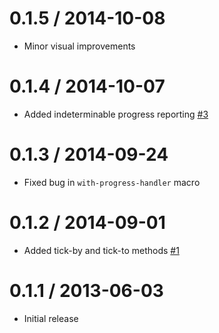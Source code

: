 0.1.5 / 2014-10-08
==================

  * Minor visual improvements

0.1.4 / 2014-10-07
==================

  * Added indeterminable progress reporting [#3]


  [#3]: https://github.com/Intervox/node-webp/issues/3

0.1.3 / 2014-09-24
==================

  * Fixed bug in `with-progress-handler` macro

0.1.2 / 2014-09-01
==================

  * Added tick-by and tick-to methods [#1]


  [#1]: https://github.com/Intervox/node-webp/issues/1

0.1.1 / 2013-06-03
==================

  * Initial release
